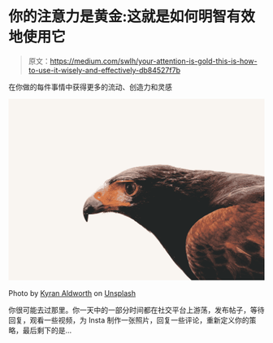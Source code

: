 # 你的注意力是黄金:这就是如何明智有效地使用它

> 原文：<https://medium.com/swlh/your-attention-is-gold-this-is-how-to-use-it-wisely-and-effectively-db84527f7b>

在你做的每件事情中获得更多的流动、创造力和灵感

![](img/8acc039e89dbe7180e086f58418443f6.png)

Photo by [Kyran Aldworth](https://unsplash.com/@kyran12?utm_source=medium&utm_medium=referral) on [Unsplash](https://unsplash.com?utm_source=medium&utm_medium=referral)

你很可能去过那里。你一天中的一部分时间都在社交平台上游荡，发布帖子，等待回复，观看一些视频，为 Insta 制作一张照片，回复一些评论，重新定义你的策略，最后剩下的是…